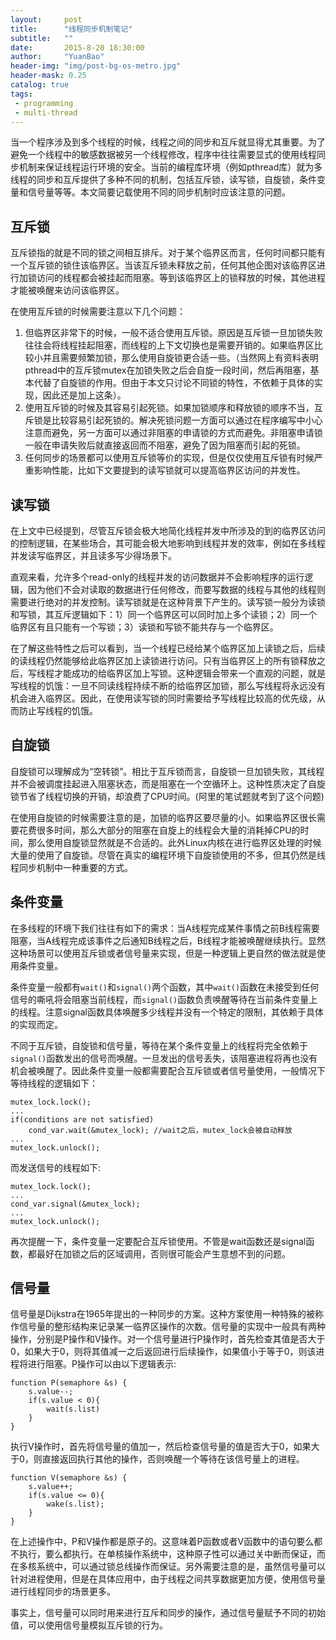 ```yaml
---
layout:     post
title:      "线程同步机制笔记"
subtitle:   ""
date:       2015-8-20 18:30:00
author:     "YuanBao"
header-img: "img/post-bg-os-metro.jpg"
header-mask: 0.25
catalog: true
tags:
 - programming
 - multi-thread
---
```


当一个程序涉及到多个线程的时候，线程之间的同步和互斥就显得尤其重要。为了避免一个线程中的敏感数据被另一个线程修改，程序中往往需要显式的使用线程同步机制来保证线程运行环境的安全。当前的编程库环境（例如pthread库）就为多线程的同步和互斥提供了多种不同的机制，包括互斥锁，读写锁，自旋锁，条件变量和信号量等等。本文简要记载使用不同的同步机制时应该注意的问题。

## 互斥锁

互斥锁指的就是不同的锁之间相互排斥。对于某个临界区而言，任何时间都只能有一个互斥锁的锁住该临界区。当该互斥锁未释放之前，任何其他企图对该临界区进行加锁访问的线程都会被挂起而阻塞。等到该临界区上的锁释放的时候，其他进程才能被唤醒来访问该临界区。

在使用互斥锁的时候需要注意以下几个问题：

1. 但临界区非常下的时候，一般不适合使用互斥锁。原因是互斥锁一旦加锁失败往往会将线程挂起阻塞，而线程的上下文切换也是需要开销的。如果临界区比较小并且需要频繁加锁，那么使用自旋锁更合适一些。（当然网上有资料表明pthread中的互斥锁mutex在加锁失败之后会自旋一段时间，然后再阻塞，基本代替了自旋锁的作用。但由于本文只讨论不同锁的特性，不依赖于具体的实现，因此还是加上这条）。
2. 使用互斥锁的时候及其容易引起死锁。如果加锁顺序和释放锁的顺序不当，互斥锁是比较容易引起死锁的。解决死锁问题一方面可以通过在程序编写中小心注意而避免，另一方面可以通过非阻塞的申请锁的方式而避免。非阻塞申请锁一般在申请失败后就直接返回而不阻塞，避免了因为阻塞而引起的死锁。
3. 任何同步的场景都可以使用互斥锁等价的实现，但是仅仅使用互斥锁有时候严重影响性能，比如下文要提到的读写锁就可以提高临界区访问的并发性。


## 读写锁

在上文中已经提到，尽管互斥锁会极大地简化线程并发中所涉及的到的临界区访问的控制逻辑，在某些场合，其可能会极大地影响到线程并发的效率，例如在多线程并发读写临界区，并且读多写少得场景下。

直观来看，允许多个read-only的线程并发的访问数据并不会影响程序的运行逻辑，因为他们不会对读取的数据进行任何修改，而要写数据的线程与其他的线程则需要进行绝对的并发控制。读写锁就是在这种背景下产生的。读写锁一般分为读锁和写锁，其互斥逻辑如下：1）同一个临界区可以同时加上多个读锁；2）同一个临界区有且只能有一个写锁；3）读锁和写锁不能共存与一个临界区。

在了解这些特性之后可以看到，当一个线程已经给某个临界区加上读锁之后，后续的读线程仍然能够给此临界区加上读锁进行访问。只有当临界区上的所有锁释放之后，写线程才能成功的给临界区加上写锁。这种逻辑会带来一个直观的问题，就是写线程的饥饿：一旦不同读线程持续不断的给临界区加锁，那么写线程将永远没有机会进入临界区。因此，在使用读写锁的同时需要给予写线程比较高的优先级，从而防止写线程的饥饿。

## 自旋锁

自旋锁可以理解成为“空转锁”。相比于互斥锁而言，自旋锁一旦加锁失败，其线程并不会被调度挂起进入阻塞状态，而是阻塞在一个空循环上。这种性质决定了自旋锁节省了线程切换的开销，却浪费了CPU时间。(阿里的笔试题就考到了这个问题)

在使用自旋锁的时候需要注意的是，加锁的临界区要尽量的小。如果临界区很长需要花费很多时间，那么大部分的阻塞在自旋上的线程会大量的消耗掉CPU的时间，那么使用自旋锁显然就是不合适的。此外Linux内核在进行临界区处理的时候大量的使用了自旋锁。尽管在真实的编程环境下自旋锁使用的不多，但其仍然是线程同步机制中一种重要的方式。

## 条件变量

在多线程的环境下我们往往有如下的需求：当A线程完成某件事情之前B线程需要阻塞，当A线程完成该事件之后通知B线程之后，B线程才能被唤醒继续执行。显然这种场景可以使用互斥锁或者信号量来实现，但是一种逻辑上更自然的做法就是使用条件变量。

条件变量一般都有`wait()`和`signal()`两个函数，其中`wait()`函数在未接受到任何信号的嘶吼将会阻塞当前线程，而`signal()`函数负责唤醒等待在当前条件变量上的线程。注意signal函数具体唤醒多少线程并没有一个特定的限制，其依赖于具体的实现而定。

不同于互斥锁，自旋锁和信号量，等待在某个条件变量上的线程将完全依赖于`signal()`函数发出的信号而唤醒。一旦发出的信号丢失，该阻塞进程将再也没有机会被唤醒了。因此条件变量一般都需要配合互斥锁或者信号量使用，一般情况下等待线程的逻辑如下：

```
mutex_lock.lock();
...
if(conditions are not satisfied)
	cond_var.wait(&mutex_lock); //wait之后，mutex_lock会被自动释放
...
mutex_lock.unlock();
```

而发送信号的线程如下:

```
mutex_lock.lock();
...
cond_var.signal(&mutex_lock);
...
mutex_lock.unlock();
```
再次提醒一下，条件变量一定要配合互斥锁使用。不管是wait函数还是signal函数，都最好在加锁之后的区域调用，否则很可能会产生意想不到的问题。
	
## 信号量

信号量是Dijkstra在1965年提出的一种同步的方案。这种方案使用一种特殊的被称作信号量的整形结构来记录某一临界区操作的次数。信号量的实现中一般具有两种操作，分别是P操作和V操作。对一个信号量进行P操作时，首先检查其值是否大于0，如果大于0，则将其值减一之后返回进行后续操作，如果值小于等于0，则该进程将进行阻塞。P操作可以由以下逻辑表示:

```
function P(semaphore &s) {
    s.value--;
    if(s.value < 0){
        wait(s.list)
    }
}
```

执行V操作时，首先将信号量的值加一，然后检查信号量的值是否大于0，如果大于0，则直接返回执行其他的操作，否则唤醒一个等待在该信号量上的进程。

```
function V(semaphore &s) {
    s.value++;
    if(s.value <= 0){
        wake(s.list);
    }
}
```
  
在上述操作中，P和V操作都是原子的。这意味着P函数或者V函数中的语句要么都不执行，要么都执行。在单核操作系统中，这种原子性可以通过关中断而保证，而在多核系统中，可以通过锁总线操作而保证。另外需要注意的是，虽然信号量可以针对进程使用，但是在具体应用中，由于线程之间共享数据更加方便，使用信号量进行线程同步的场景更多。

事实上，信号量可以同时用来进行互斥和同步的操作，通过信号量赋予不同的初始值，可以使用信号量模拟互斥锁的行为。


